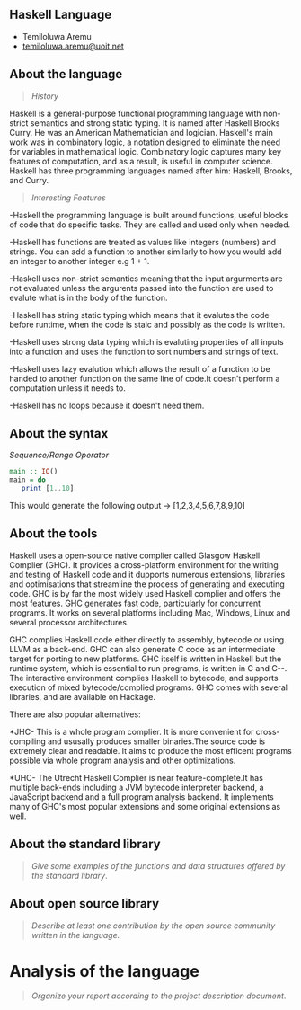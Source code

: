 ## Haskell Language

- Temiloluwa Aremu
- temiloluwa.aremu@uoit.net

## About the language

> _History_

Haskell is a general-purpose functional programming language with non-strict semantics and strong static typing. It is named after Haskell Brooks Curry. He was an American Mathematician and logician. Haskell's main work was in combinatory logic, a notation designed to eliminate the need for variables in mathematical logic. Combinatory logic captures many key features of computation, and as a result, is useful in computer science. Haskell has three programming languages named after him: Haskell, Brooks, and Curry.

> _Interesting Features_

-Haskell the programming language is built around functions, useful blocks of code that do specific tasks. They are called and used only when needed. 

-Haskell has functions are treated as values like integers (numbers) and strings. You can add a function to another similarly to how you would add an integer to another integer e.g 1 + 1.

-Haskell uses non-strict semantics  meaning that the input argurments are not evaluated unless the argurents passed into the function are used to evalute what is in the body of the function.

-Haskell has string static typing which means that it evalutes the code before runtime, when the code is staic and possibly as the code is written.

-Haskell uses strong data typing which is evaluting properties of all inputs into a function and uses the function to sort numbers and strings of text.

-Haskell uses lazy evalution which allows the result of a function to be handed to another function on the same line of code.It doesn't perform a computation unless it needs to.

-Haskell has no loops because it doesn't need them. 

## About the syntax

*Sequence/Range Operator*

```haskell
main :: IO()
main = do
   print [1..10]
```
This would generate the following output ->
[1,2,3,4,5,6,7,8,9,10]

## About the tools

Haskell uses a open-source native complier called Glasgow Haskell Complier (GHC). It provides a cross-platform environment for the writing and testing of Haskell code and it dupports numerous extensions, libraries and optimisations that streamline the process of generating and executing code. GHC is by far the most widely used Haskell complier and offers the most features.
GHC generates fast code, particularly for concurrent programs. It works on several platforms including Mac, Windows, Linux and several processor architectures.

GHC complies Haskell code either directly to assembly, bytecode or using LLVM as a back-end. GHC can also generate C code as an intermediate target for porting to new platforms. GHC itself is written in Haskell but the runtime system, which is essential to run programs, is written in C and C--. The interactive environment complies Haskell to bytecode, and supports execution of mixed bytecode/complied programs. GHC comes with several libraries, and are available on Hackage.

There are also popular alternatives:

*JHC- This is a whole program complier. It is more convenient for cross-compiling and ususally produces smaller binaries.The source code is extremely clear and readable. It aims to produce the most efficent programs possible via whole program analysis and other optimizations.

*UHC- The Utrecht Haskell Complier is near feature-complete.It has multiple back-ends including a JVM bytecode interpreter backend, a JavaScript backend and a full program analysis backend. It implements many of GHC's most popular extensions and some original extensions as well.

## About the standard library

> _Give some examples of the functions and data structures
> offered by the standard library_.

## About open source library

> _Describe at least one contribution by the open source
community written in the language._

# Analysis of the language

> _Organize your report according to the project description
document_.


